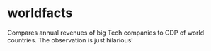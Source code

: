 # worldfacts
Compares annual revenues of big Tech companies to GDP of world countries. The observation is just hilarious!
